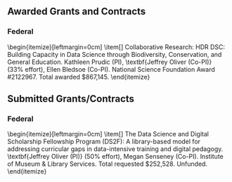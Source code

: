 ## Awarded Grants and Contracts

### Federal

\begin{itemize}[leftmargin=0cm]
\item[] Collaborative Research: HDR DSC: Building Capacity in Data Science through Biodiversity, Conservation, and General Education. Kathleen Prudic (PI), \textbf{Jeffrey Oliver (Co-PI)} (33\% effort), Ellen Bledsoe (Co-PI). National Science Foundation Award \#2122967. Total awarded \$867,145.
\end{itemize}

## Submitted Grants/Contracts

### Federal

\begin{itemize}[leftmargin=0cm]
\item[] The Data Science and Digital Scholarship Fellowship Program (DS2F): A library-based model for addressing curricular gaps in data-intensive training and digital pedagogy. \textbf{Jeffrey Oliver (PI)} (50\% effort), Megan Senseney (Co-PI). Institute of Museum \& Library Services. Total requested \$252,528. Unfunded.
\end{itemize}